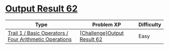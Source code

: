 # [Output Result 62](https://www.codetree.ai/trails/complete/curated-cards/challenge-reading-k201815)

|Type|Problem XP|Difficulty|
|---|---|---|
|[Trail 1 / Basic Operators / Four Arithmetic Operations](https://www.codetree.ai/trail-info/novice-low/)|[[Challenge]Output Result 62](https://www.codetree.ai/trails/complete/curated-cards/challenge-reading-k201815/)|Easy|

